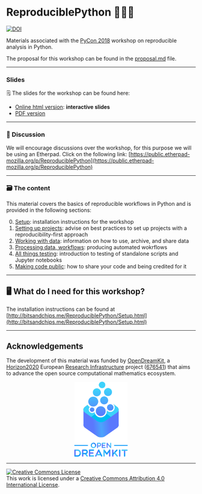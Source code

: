 # ReproduciblePython  🐍🐱‍👤

[![DOI](https://zenodo.org/badge/130230667.svg)](https://zenodo.org/badge/latestdoi/130230667)

Materials associated with the [PyCon 2018](https://us.pycon.org/2018/about/) workshop on reproducible analysis in Python.

The proposal for this workshop can be found in the [proposal.md](./proposal.md) file.

---

### Slides
🗒️ The slides for the workshop can be found here:
- [Online html version](http://bitsandchips.me/Talks/PyCon.html): **interactive slides**
- [PDF version](http://doi.org/cn9t)

---

### 💬 Discussion

We will encourage discussions over the workshop, for this purpose we will be using an Etherpad. Click on the following link:  [https://public.etherpad-mozilla.org/p/ReproduciblePython](https://public.etherpad-mozilla.org/p/ReproduciblePython)

---

### 🗃️ The content

This material covers the basics of reproducible workflows in Python and is provided in the following sections:

0. [Setup](00_Setup.ipynb): installation instructions for the workshop
1. [Setting up projects](01_ProjectStructure.ipynb): advise on best practices to set up projects with a reproducibility-first approach
2. [Working with data](02_WorkingWithData.ipynb): information on how to use, archive, and share data
3. [Processing data, workflows](03_ProcessData.ipynb): producing automated wokrflows 
4. [All things testing](04_Testing.ipynb): introduction to testing of standalone scripts and Jupyter notebooks
5. [Making code public](05_SharingAnalysis.ipynb): how to share your code and being credited for it

---

## 🖥️ What do I need for this workshop?
The installation instructions can be found at [http://bitsandchips.me/ReproduciblePython/Setup.html](http://bitsandchips.me/ReproduciblePython/Setup.html)

---

## Acknowledgements

The development of this material was funded by [OpenDreamKit][odk], 
a [Horizon2020][h2020] European [Research Infrastructure][res-inf] project ([676541][odk-grant]) that aims to 
advance the open source computational mathematics ecosystem.

<div align="center"> 
<img src="assets/opendreamkit.svg" alt="OpenDreamKit logo" height=200em />
</div>

 ---
 <a rel="license" href="http://creativecommons.org/licenses/by/4.0/"><img alt="Creative Commons License" style="border-width:0" src="https://i.creativecommons.org/l/by/4.0/88x31.png" /></a><br />This work is licensed under a <a rel="license" href="http://creativecommons.org/licenses/by/4.0/">Creative Commons Attribution 4.0 International License</a>.



[odk]: http://opendreamkit.org/
[h2020]: https://ec.europa.eu/programmes/horizon2020/
[res-inf]: https://ec.europa.eu/programmes/horizon2020/en/h2020-section/european-research-infrastructures-including-e-infrastructures
[odk-grant]: http://cordis.europa.eu/project/rcn/198334_en.html
[uos-rse]: http://rse.shef.ac.uk
